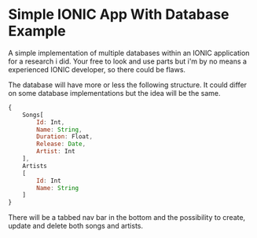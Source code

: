 # Simple IONIC App With Database Example
A simple implementation of multiple databases within an IONIC application for a research i did. Your free to look and use parts but i'm by no means a experienced IONIC developer, so there could be flaws. 

The database will have more or less the following structure. It could differ on some database implementations but the idea will be the same.
```javascript
{
	Songs[
		Id: Int,
		Name: String,
		Duration: Float,
		Release: Date,
		Artist: Int
	],
	Artists
	[
		Id: Int
		Name: String
	]
}
```
There will be a tabbed nav bar in the bottom and the possibility to create, update and delete both songs and artists.